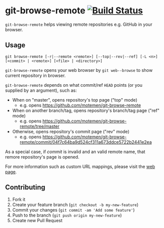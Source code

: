 git-browse-remote [![Build Status](https://travis-ci.org/motemen/git-browse-remote.png?branch=master)](https://travis-ci.org/motemen/git-browse-remote)
=================

`git-browse-remote` helps viewing remote repositories e.g. GitHub in your browser.

Usage
-----

```
git browse-remote [-r|--remote <remote>] [--top|--rev|--ref] [-L <n>] [<commit> | <remote>] [<file> | <directory>]
```

`git-browse-remote` opens your web browser by `git web--browse` to show current repository in browser.

`git-browse-remote` depends on what commit/ref `HEAD` points (or you supplied by an argument), such as:

 * When on "master", opens repository's top page ("top" mode)
   * e.g. opens https://github.com/motemen/git-browse-remote
 * When on another branch/tag, opens repository's branch/tag page ("ref" mode)
   * e.g. opens https://github.com/motemen/git-browse-remote/tree/master
 * Otherwise, opens repository's commit page ("rev" mode)
   * e.g. opens https://github.com/motemen/git-browse-remote/commit/04f7c64ba9d524cf311a673ddce5722b2441e2ea

As a special case, if <var>commit</var> is invalid and an valid remote name, that remore repository's page is opened.

For more information such as custom URL mappings, please visit the [web page](http://motemen.github.io/git-browse-remote/).

## Contributing

1. Fork it
2. Create your feature branch (`git checkout -b my-new-feature`)
3. Commit your changes (`git commit -am 'Add some feature'`)
4. Push to the branch (`git push origin my-new-feature`)
5. Create new Pull Request
